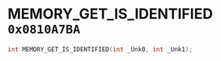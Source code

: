 # MEMORY_GET_IS_IDENTIFIED `0x0810A7BA`

```cpp
int MEMORY_GET_IS_IDENTIFIED(int _Unk0, int _Unk1);
```